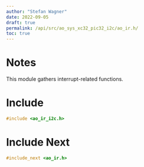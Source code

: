 ```yaml
---
author: "Stefan Wagner"
date: 2022-09-05
draft: true
permalink: /api/src/ao_sys_xc32_pic32_i2c/ao_ir.h/
toc: true
---
```


# Notes

This module gathers interrupt-related functions.

# Include

```c
#include <ao_ir_i2c.h>
```

# Include Next

```c
#include_next <ao_ir.h>
```

